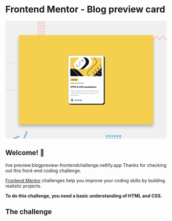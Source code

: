 # Frontend Mentor - Blog preview card

![Design preview for the Blog preview card coding challenge](./design/desktop-preview.jpg)

## Welcome! 👋

live preview:blogpreview-frontendchallenge.netlify.app
Thanks for checking out this front-end coding challenge.

[Frontend Mentor](https://www.frontendmentor.io) challenges help you improve your coding skills by building realistic projects.

**To do this challenge, you need a basic understanding of HTML and CSS.**

## The challenge

